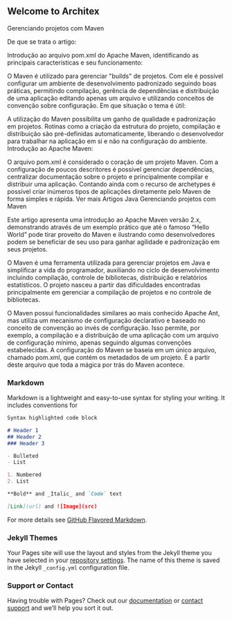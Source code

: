 ## Welcome to Architex

Gerenciando projetos com Maven

De que se trata o artigo:

Introdução ao arquivo pom.xml do Apache Maven, identificando as principais características e seu funcionamento:

O Maven é utilizado para gerenciar "builds" de projetos. Com ele é possível configurar um ambiente de desenvolvimento padronizado seguindo boas práticas, permitindo compilação, gerência de dependências e distribuição de uma aplicação editando apenas um arquivo e utilizando conceitos de convenção sobre configuração.
Em que situação o tema é útil:

A utilização do Maven possibilita um ganho de qualidade e padronização em projetos. Rotinas como a criação da estrutura do projeto, compilação e distribuição são pré-definidas automaticamente, liberando o desenvolvedor para trabalhar na aplicação em si e não na configuração do ambiente.
Introdução ao Apache Maven:

O arquivo pom.xml é considerado o coração de um projeto Maven. Com a configuração de poucos descritores é possível gerenciar dependências, centralizar documentação sobre o projeto e principalmente compilar e distribuir uma aplicação. Contando ainda com o recurso de archetypes é possível criar inúmeros tipos de aplicações diretamente pelo Maven de forma simples e rápida.
Ver mais
Artigos
Java
Gerenciando projetos com Maven

Este artigo apresenta uma introdução ao Apache Maven versão 2.x, demonstrando através de um exemplo prático que até o famoso “Hello World” pode tirar proveito do Maven e ilustrando como desenvolvedores podem se beneficiar de seu uso para ganhar agilidade e padronização em seus projetos.

O Maven é uma ferramenta utilizada para gerenciar projetos em Java e simplificar a vida do programador, auxiliando no ciclo de desenvolvimento incluindo compilação, controle de bibliotecas, distribuição e relatórios estatísticos. O projeto nasceu a partir das dificuldades encontradas principalmente em gerenciar a compilação de projetos e no controle de bibliotecas.

O Maven possui funcionalidades similares ao mais conhecido Apache Ant, mas utiliza um mecanismo de configuração declarativo e baseado no conceito de convenção ao invés de configuração. Isso permite, por exemplo, a compilação e a distribuição de uma aplicação com um arquivo de configuração mínimo, apenas seguindo algumas convenções estabelecidas. A configuração do Maven se baseia em um único arquivo, chamado pom.xml, que contém os metadados de um projeto. É a partir deste arquivo que toda a mágica por trás do Maven acontece.

### Markdown

Markdown is a lightweight and easy-to-use syntax for styling your writing. It includes conventions for

```markdown
Syntax highlighted code block

# Header 1
## Header 2
### Header 3

- Bulleted
- List

1. Numbered
2. List

**Bold** and _Italic_ and `Code` text

[Link](url) and ![Image](src)
```

For more details see [GitHub Flavored Markdown](https://guides.github.com/features/mastering-markdown/).

### Jekyll Themes

Your Pages site will use the layout and styles from the Jekyll theme you have selected in your [repository settings](https://github.com/lourivalnt/artigos/settings). The name of this theme is saved in the Jekyll `_config.yml` configuration file.

### Support or Contact

Having trouble with Pages? Check out our [documentation](https://help.github.com/categories/github-pages-basics/) or [contact support](https://github.com/contact) and we’ll help you sort it out.
